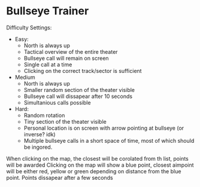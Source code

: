 # Bullseye Trainer

Difficulty Settings:
 - Easy:
   - North is always up
   - Tactical overview of the entire theater
   - Bullseye call will remain on screen
   - Single call at a time
   - Clicking on the correct track/sector is sufficient
 - Medium
   - North is always up
   - Smaller random section of the theater visible
   - Bullseye call will dissapear after 10 seconds
   - Simultanious calls possible
 - Hard:
   - Random rotation
   - Tiny section of the theater visible
   - Personal location is on screen with arrow pointing at bullseye (or inverse? idk)
   - Multiple bullseye calls in a short space of time, most of which should be ingored.

When clicking on the map, the closest will be corolated from th list, points will be awarded
Clicking on the map will show a blue point, closest aimpoint will be either red, yellow or green depending on distance from the blue point.
Points dissapear after a few seconds
